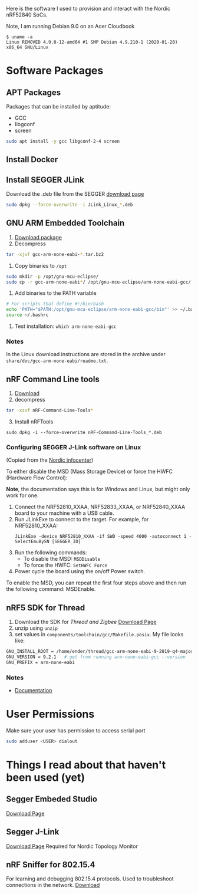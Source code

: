 Here is the software I used to provision and interact with the Nordic nRF52840 SoCs.

Note, I am running Debian 9.0 on an Acer Cloudbook
```
$ uname -a
Linux REMOVED 4.9.0-12-amd64 #1 SMP Debian 4.9.210-1 (2020-01-20) x86_64 GNU/Linux
```


# Software Packages

## APT Packages
Packages that can be installed by aptitude:
- GCC
- libgconf
- screen
```bash
sudo apt install -y gcc libgconf-2-4 screen
```

## Install Docker


## Install SEGGER JLink
Download the .deb file from the SEGGER [download page](https://www.segger.com/downloads/jlink/#J-LinkSoftwareAndDocumentationPack)
```bash
sudo dpkg --force-overwrite -i JLink_Linux_*.deb
```


## GNU ARM Embedded Toolchain
1. [Download package](https://developer.arm.com/tools-and-software/open-source-software/developer-tools/gnu-toolchain/gnu-rm/downloads)
1. Decompress
  ```bash
  tar -xjvf gcc-arm-none-eabi-*.tar.bz2
  ```
1. Copy binaries to `/opt`
  ```bash
  sudo mkdir -p /opt/gnu-mcu-eclipse/
  sudo cp -r gcc-arm-none-eabi*/ /opt/gnu-mcu-eclipse/arm-none-eabi-gcc/
  ```
1. Add binaries to the PATH variable
  ```bash
  # For scripts that define #!/bin/bash
  echo 'PATH="$PATH:/opt/gnu-mcu-eclipse/arm-none-eabi-gcc/bin"' >> ~/.bashrc
  source ~/.bashrc
  ```
1. Test installation: `which arm-none-eabi-gcc`

### Notes
In the Linux download instructions are stored in the archive under `share/doc/gcc-arm-none-eabi/readme.txt`.


## nRF Command Line tools
1. [Download](https://www.nordicsemi.com/Software-and-tools/Development-Tools/nRF-Command-Line-Tools/Download#infotabs)
2. decompress
  ```bash
  tar -xzvf nRF-Command-Line-Tools*
  ```
3. Install nRFTools
  ```
  sudo dpkg -i --force-overwrite nRF-Command-Line-Tools_*.deb
  ```


### Configuring SEGGER J-Link software on Linux
(Copied from the [Nordic infocenter](https://infocenter.nordicsemi.com/topic/sdk_tz_v4.0.0/thread_zigbee__intro.html))

To either disable the MSD (Mass Storage Device) or force the HWFC (Hardware Flow Control):

**Note**, the documentation says this is for Windows and Linux, but might only work for one.

1. Connect the NRF52810_XXAA, NRF52833_XXAA, or NRF52840_XXAA board to your machine with a USB cable.
2. Run JLinkExe to connect to the target. For example, for NRF52810_XXAA:
    ```
    JLinkExe -device NRF52810_XXAA -if SWD -speed 4000 -autoconnect 1 -SelectEmuBySN [SEGGER_ID]
    ```
3. Run the following commands:
    - To disable the MSD:
    `MSDDisable`
    - To force the HWFC:
    `SetHWFC Force`
4. Power cycle the board using the on/off Power switch.

To enable the MSD, you can repeat the first four steps above and then run the following command: MSDEnable.


## nRF5 SDK for Thread
1. Download the SDK for *Thread and Zigbee* [Download Page](https://www.nordicsemi.com/Software-and-Tools/Software/nRF5-SDK-for-Thread-and-Zigbee/Download#infotabs)
2. unzip using `unzip`
3. set values in `components/toolchain/gcc/Makefile.posix`. My file looks like:
```bash
GNU_INSTALL_ROOT = /home/ender/thread/gcc-arm-none-eabi-9-2019-q4-major/bin/  # Where GNU ARM Embedded Toolchain was installed
GNU_VERSION = 9.2.1   # get from running arm-none-eabi-gcc --version
GNU_PREFIX = arm-none-eabi
```

### Notes
- [Documentation](https://infocenter.nordicsemi.com/topic/struct_sdk/struct/sdk_thread_zigbee_latest.html)


# User Permissions
Make sure your user has permission to access serial port
```bash
sudo adduser <USER> dialout
```


# Things I read about that haven't been used (yet)

## Segger Embeded Studio
[Download Page](https://www.segger.com/downloads/embedded-studio)


## Segger J-Link
[Download Page](https://www.segger.com/downloads/jlink)
Required for Nordic Topology Monitor



## nRF Sniffer for 802.15.4
For learning and debugging 802.15.4 protocols.
Used to troubleshoot connections in the network.
[Download]()
